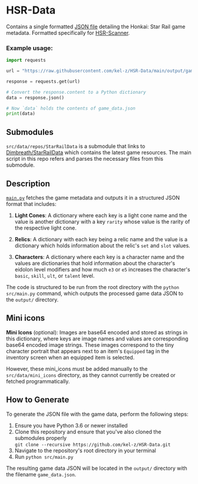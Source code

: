 # HSR-Data

Contains a single formatted [JSON file](output/game_data.json) detailing the Honkai: Star Rail game metadata. Formatted specifically for [HSR-Scanner](https://github.com/kel-z/HSR-Scanner).

### Example usage:
```Python
import requests

url = "https://raw.githubusercontent.com/kel-z/HSR-Data/main/output/game_data.json"

response = requests.get(url)

# Convert the response.content to a Python dictionary
data = response.json()

# Now `data` holds the contents of game_data.json
print(data)

```

## Submodules

`src/data/repos/StarRailData` is a submodule that links to [Dimbreath/StarRailData](https://github.com/Dimbreath/StarRailData) which contains the latest game resources. The main script in this repo refers and parses the necessary files from this submodule.

## Description

[`main.py`](src/main.py) fetches the game metadata and outputs it in a structured JSON format that includes:

1. **Light Cones**: A dictionary where each key is a light cone name and the value is another dictionary with a key `rarity` whose value is the rarity of the respective light cone.

2. **Relics**: A dictionary with each key being a relic name and the value is a dictionary which holds information about the relic's `set` and `slot` values.

3. **Characters**: A dictionary where each key is a character name and the values are dictionaries that hold information about the character's eidolon level modifiers and how much `e3` or `e5` increases the character's `basic`, `skill`, `ult`, or `talent` level.

The code is structured to be run from the root directory with the `python src/main.py` command, which outputs the processed game data JSON to the `output/` directory.

## Mini icons

**Mini Icons** (optional): Images are base64 encoded and stored as strings in this dictionary, where keys are image names and values are corresponding base64 encoded image strings. These images correspond to the tiny character portrait that appears next to an item's `Equipped` tag in the inventory screen when an equipped item is selected.

However, these mini_icons must be added manually to the `src/data/mini_icons` directory, as they cannot currently be created or fetched programmatically.

## How to Generate

To generate the JSON file with the game data, perform the following steps:

1. Ensure you have Python 3.6 or newer installed
2. Clone this repository and ensure that you've also cloned the submodules properly  
   `git clone --recursive https://github.com/kel-z/HSR-Data.git`
3. Navigate to the repository's root directory in your terminal
4. Run `python src/main.py`

The resulting game data JSON will be located in the `output/` directory with the filename `game_data.json`.
